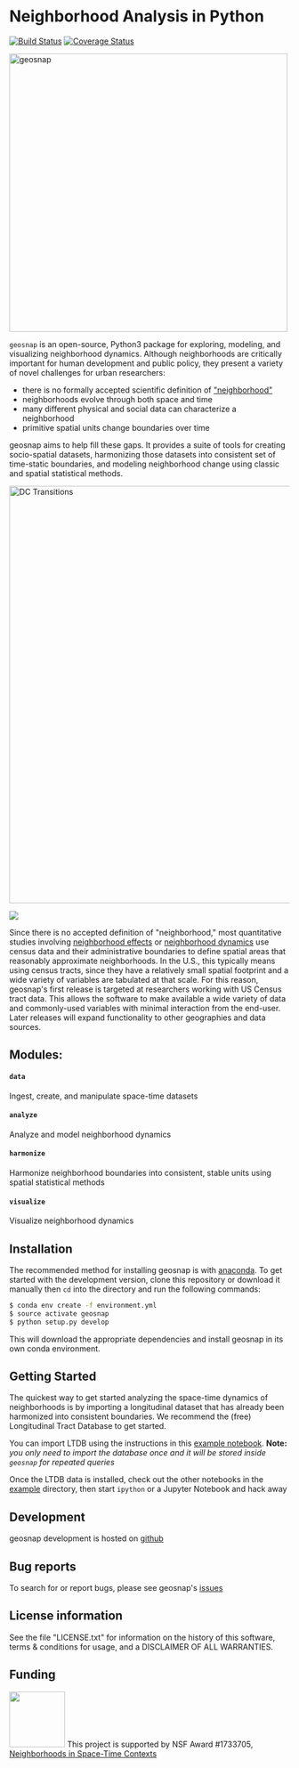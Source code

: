 # Neighborhood Analysis in Python
[![Build Status](https://travis-ci.com/spatialucr/geosnap.svg?branch=master)](https://travis-ci.com/spatialucr/geosnap)  [![Coverage Status](https://coveralls.io/repos/github/spatialucr/geosnap/badge.svg?branch=master)](https://coveralls.io/github/spatialucr/geosnap?branch=master&service=github)

<img src="doc/geosnap.png" alt="geosnap" width="500"/>

`geosnap` is an open-source, Python3 package for exploring, modeling, and visualizing neighborhood dynamics. Although neighborhoods are critically important for human development and public policy, they present a variety of novel challenges for urban researchers:

-  there is no formally accepted scientific definition of ["neighborhood"](https://www.cnu.org/publicsquare/2019/01/29/once-and-future-neighborhood)
- neighborhoods evolve through both space and time
- many different physical and social data can characterize a neighborhood
- primitive spatial units change boundaries over time

geosnap aims to help fill these gaps. It provides a suite of tools for creating socio-spatial datasets, harmonizing those datasets into consistent set of time-static boundaries, and modeling neighborhood change using classic and spatial statistical methods. 


<img src='doc/figs/Washington-Arlington-Alexandria_DC-VA-MD-WV.gif' alt='DC Transitions' width='750'/>

![](doc/figs/Washington-Arlington-Alexandria_DC-VA-MD-WV_transition_matrix.png)



Since there is no accepted definition of "neighborhood," most quantitative studies involving [neighborhood effects](https://www.annualreviews.org/doi/10.1146/annurev.soc.28.110601.141114) or [neighborhood dynamics](https://www.sciencedirect.com/science/article/pii/S0094119000921818) use census data and their administrative boundaries to define spatial areas that reasonably approximate neighborhoods. In the U.S., this typically means using census tracts, since they have a relatively small spatial footprint and a wide variety of variables are tabulated at that scale. For this reason, geosnap's first release is targeted at researchers working with US Census tract data. This allows the software to make available a wide variety of data and commonly-used variables with minimal interaction from the end-user. Later releases will expand functionality to other geographies and data sources.  

## Modules:

#### `data`  
Ingest, create, and manipulate space-time datasets
#### `analyze` 
Analyze and model neighborhood dynamics
#### `harmonize`  
Harmonize neighborhood boundaries into consistent, stable units using spatial statistical methods
#### `visualize`    
Visualize neighborhood dynamics


## Installation
The recommended method for installing geosnap is with [anaconda](https://www.anaconda.com/download/). To get started with the development version, clone this repository or download it manually then `cd` into the directory and run the following commands:

```bash
$ conda env create -f environment.yml
$ source activate geosnap 
$ python setup.py develop
```

This will download the appropriate dependencies and install geosnap in its own conda environment.

## Getting Started

The quickest way to get started analyzing the space-time dynamics of neighborhoods is by importing a longitudinal dataset that has already been harmonized into consistent boundaries. We recommend the (free) Longitudinal Tract Database to get started. 

You can import LTDB using the instructions in this [example notebook](https://github.com/spatialucr/geosnap/blob/master/examples/01_getting_started.ipynb). **Note:** *you only need to import the database once and it will be stored inside `geosnap` for repeated queries*

Once the LTDB data is installed, check out the other notebooks in the [example](https://github.com/spatialucr/geosnap/tree/master/geosnap/examples) directory, then start `ipython` or a Jupyter Notebook and hack away


## Development

geosnap development is hosted on [github](https://github.com/spatialucr/geosnap)


## Bug reports

To search for or report bugs, please see geosnap's [issues](http://github.com/spatialucr/geosnap/issues)


## License information

See the file "LICENSE.txt" for information on the history of this
software, terms & conditions for usage, and a DISCLAIMER OF ALL
WARRANTIES.

## Funding
<img src="doc/nsf_logo.jpg" width=100 /> This project is supported by NSF Award #1733705, [Neighborhoods in Space-Time Contexts](https://www.nsf.gov/awardsearch/showAward?AWD_ID=1733705&HistoricalAwards=false)
